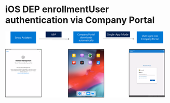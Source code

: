 # iOS DEP enrollmentUser authentication via Company Portal

![](../.gitbook/assets/image%20%287%29.png)

